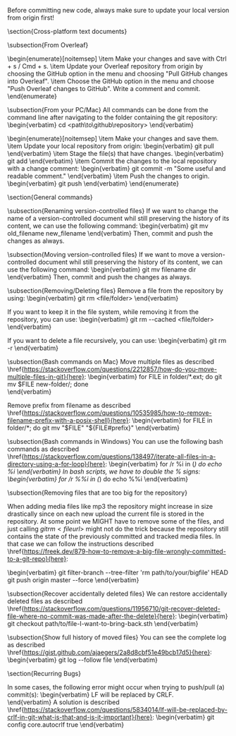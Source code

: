 Before committing new code, always make sure to update your local version from origin first!

\section{Cross-platform text documents}

\subsection{From Overleaf}

\begin{enumerate}[noitemsep]
    \item Make your changes and save with Ctrl + s / Cmd + s.
    \item Update your Overleaf repository from origin by choosing the GitHub option in the menu and choosing "Pull GitHub changes into Overleaf".
    \item Choose the GitHub option in the menu and choose "Push Overleaf changes to GitHub". Write a comment and commit.
\end{enumerate}

\subsection{From your PC/Mac}
All commands can be done from the command line after navigating to the folder containing the git repository:
\begin{verbatim}
cd <path\to\github\repository>
\end{verbatim}

\begin{enumerate}[noitemsep]
    \item Make your changes and save them.
    \item Update your local repository from origin:
    \begin{verbatim}
git pull   
    \end{verbatim}
    \item Stage the file(s) that have changes.
    \begin{verbatim}
git add <name-of-file>
    \end{verbatim}
    \item Commit the changes to the local repository with a change comment:
    \begin{verbatim}
git commit -m "Some useful and readable comment."
    \end{verbatim}
    \item Push the changes to origin.
    \begin{verbatim}
git push
    \end{verbatim}
\end{enumerate}

\section{General commands}

\subsection{Renaming version-controlled files}
If we want to change the name of a version-controlled document whil still preserving the history of its content, we can use the following command:
\begin{verbatim}
git mv old_filename new_filename
\end{verbatim}
Then, commit and push the changes as always.

\subsection{Moving version-controlled files}
If we want to move a version-controlled document whil still preserving the history of its content, we can use the following command:
\begin{verbatim}
git mv filename dir
\end{verbatim}
Then, commit and push the changes as always.

\subsection{Removing/Deleting files}
Remove a file from the repository by using:
\begin{verbatim}
git rm <file/folder>
\end{verbatim}

If you want to keep it in the file system, while removing it from the repository, you can use:
\begin{verbatim}
git rm --cached <file/folder>
\end{verbatim}

If you want to delete a file recursively, you can use:
\begin{verbatim}
git rm -r <folder>
\end{verbatim}

\subsection{Bash commands on Mac}
Move multiple files as described \href{https://stackoverflow.com/questions/2212857/how-do-you-move-multiple-files-in-git}{here}:
\begin{verbatim}
for FILE in folder/*.ext; do git mv $FILE new-folder/; done    
\end{verbatim}

Remove prefix from filename as described \href{https://stackoverflow.com/questions/10535985/how-to-remove-filename-prefix-with-a-posix-shell}{here}:
\begin{verbatim}
for FILE in folder/*; do git mv "$FILE" "${FILE#prefix}"
\end{verbatim}


\subsection{Bash commands in Windows}
You can use the following bash commands as described \href{https://stackoverflow.com/questions/138497/iterate-all-files-in-a-directory-using-a-for-loop}{here}:
\begin{verbatim}
for /r %i in (*) do echo %i
\end{verbatim}
In bash scripts, we have to double the % signs:
\begin{verbatim}
for /r %%i in (*) do echo %%i
\end{verbatim}

\subsection{Removing files that are too big for the repository}

When adding media files like mp3 the repository might increase in size drastically since on each new upload the current file is stored in the repository. At some point we MIGHT have to remove some of the files, and just calling $git rm <file url>$ might not do the trick because the repository still contains the state of the previously committed and tracked media files. In that case we can follow the instructions described 
\href{https://freek.dev/879-how-to-remove-a-big-file-wrongly-committed-to-a-git-repo}{here}:

\begin{verbatim}
git filter-branch --tree-filter 'rm path/to/your/bigfile' HEAD
git push origin master --force
\end{verbatim}

\subsection{Recover accidentally deleted files}
We can restore accidentally deleted files as described \href{https://stackoverflow.com/questions/11956710/git-recover-deleted-file-where-no-commit-was-made-after-the-delete}{here}:
\begin{verbatim}
git checkout path/to/file-I-want-to-bring-back.sth
\end{verbatim}

\subsection{Show full history of moved files}
You can see the complete log as described \href{https://gist.github.com/ajaegers/2a8d8cbf51e49bcb17d5}{here}:
\begin{verbatim}
git log --follow file
\end{verbatim}

\section{Recurring Bugs}

In some cases, the following error might occur when trying to push/pull (a) commit(s):
\begin{verbatim}
LF will be replaced by CRLF.    
\end{verbatim}
A solution is described \href{https://stackoverflow.com/questions/5834014/lf-will-be-replaced-by-crlf-in-git-what-is-that-and-is-it-important}{here}:
\begin{verbatim}
git config core.autocrlf true
\end{verbatim}

